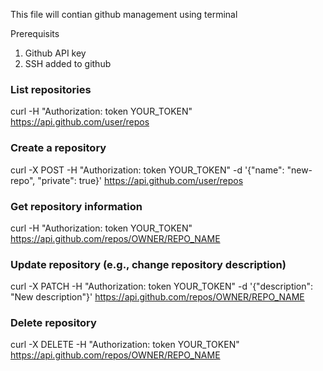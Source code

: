 This file will contian github management using terminal

Prerequisits
1. Github API key
2. SSH added to github

### List repositories
curl -H "Authorization: token YOUR_TOKEN" https://api.github.com/user/repos

### Create a repository
curl -X POST -H "Authorization: token YOUR_TOKEN" -d '{"name": "new-repo", "private": true}' https://api.github.com/user/repos

### Get repository information
curl -H "Authorization: token YOUR_TOKEN" https://api.github.com/repos/OWNER/REPO_NAME

### Update repository (e.g., change repository description)
curl -X PATCH -H "Authorization: token YOUR_TOKEN" -d '{"description": "New description"}' https://api.github.com/repos/OWNER/REPO_NAME

### Delete repository
curl -X DELETE -H "Authorization: token YOUR_TOKEN" https://api.github.com/repos/OWNER/REPO_NAME
